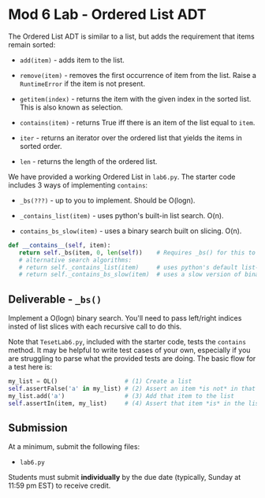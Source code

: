 # Mod 6 Lab - Ordered List ADT

The Ordered List ADT is similar to a list, but adds the requirement that items remain sorted:

* `add(item)` - adds item to the list.

* `remove(item)` - removes the first occurrence of item from the list. Raise a `RuntimeError` if the item is not present.

* `getitem(index)` - returns the item with the given index in the sorted list. This is also known as selection.

* `contains(item)` - returns True iff there is an item of the list equal to `item`.

* `iter` - returns an iterator over the ordered list that yields the items in sorted order.

* `len` - returns the length of the ordered list.

We have provided a working Ordered List in `lab6.py`. The starter code includes 3 ways of implementing `contains`:

* `_bs(???)` - up to you to implement. Should be O(logn).

*  `_contains_list(item)` - uses python's built-in list search. O(n).

* `contains_bs_slow(item)` - uses a binary search built on slicing. O(n).

   

```python
def __contains__(self, item):
   return self._bs(item, 0, len(self))    # Requires _bs() for this to work
   # alternative search algorithms:
   # return self._contains_list(item)     # uses python's default list-search
   # return self._contains_bs_slow(item)  # uses a slow version of binary-search (slicing)
```

## Deliverable - `_bs()`

Implement a O(logn) binary search. You'll need to pass left/right indices insted of list slices with each recursive call to do this.

Note that `TesetLab6.py`, included with the starter code, tests the `contains` method. It may be helpful to write test cases of your own, especially if you are struggling to parse what the provided tests are doing. The basic flow for a test here is:

```python
my_list = OL()                   # (1) Create a list
self.assertFalse('a' in my_list) # (2) Assert an item *is not* in that list
my_list.add('a')                 # (3) Add that item to the list
self.assertIn(item, my_list)     # (4) Assert that item *is* in the list
```

## Submission

At a minimum, submit the following files:

* `lab6.py`

Students must submit **individually** by the due date (typically, Sunday at 11:59 pm EST) to receive credit.
